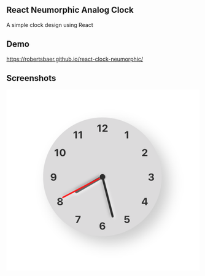## React Neumorphic Analog Clock

A simple clock design using React
## Demo

https://robertsbaer.github.io/react-clock-neumorphic/

## Screenshots

![App Screenshot](https://github.com/robertsbaer/react-clock-neumorphic/blob/main/screenshot-clock.png)

